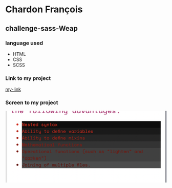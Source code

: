 # Chardon François
## challenge-sass-Weap

### language used

- HTML
- CSS
- SCSS

### Link to my project 

[my-link](https://chardonfrancois.github.io/Weap-challenge-sass/)

### Screen to my project

![my-pic](/photo/picsPrjct.png)
